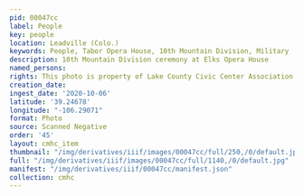 ```yaml
---
pid: 00047cc
label: People
key: people
location: Leadville (Colo.)
keywords: People, Tabor Opera House, 10th Mountain Division, Military
description: 10th Mountain Division ceremony at Elks Opera House
named_persons: 
rights: This photo is property of Lake County Civic Center Association.
creation_date: 
ingest_date: '2020-10-06'
latitude: '39.24678'
longitude: "-106.29071"
format: Photo
source: Scanned Negative
order: '45'
layout: cmhc_item
thumbnail: "/img/derivatives/iiif/images/00047cc/full/250,/0/default.jpg"
full: "/img/derivatives/iiif/images/00047cc/full/1140,/0/default.jpg"
manifest: "/img/derivatives/iiif/00047cc/manifest.json"
collection: cmhc
---
```

